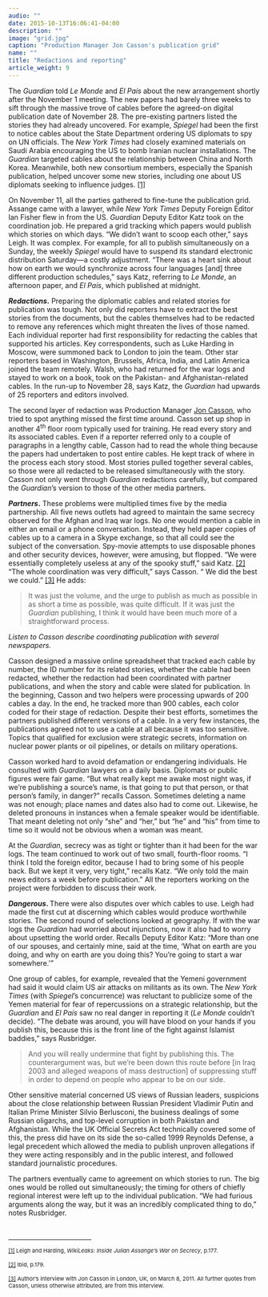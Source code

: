 ```yaml
---
audio: ""
date: 2015-10-13T16:06:41-04:00
description: ""
image: "grid.jpg"
caption: "Production Manager Jon Casson's publication grid"
name: ""
title: "Redactions and reporting"
article_weight: 9
---
```


The <em>Guardian</em> told <em>Le Monde</em> and <em>El Pa&iacute;s </em>about the new 
arrangement shortly after the November 1 meeting. The new papers had barely three weeks 
to sift through the massive trove of cables before the agreed-on digital publication date 
of November 28. The pre-existing partners listed the stories they had already uncovered. 
For example, <em>Spiegel</em> had been the first to notice cables about the State Department 
ordering US diplomats to spy on UN officials. The <em>New York Times</em> had closely examined 
materials on Saudi Arabia encouraging the US to bomb Iranian nuclear installations. 
The <em>Guardian</em> targeted cables about the relationship between China and North Korea. 
Meanwhile, both new consortium members, especially the Spanish publication, helped uncover 
some new stories, including one about US diplomats seeking to influence judges.
<a href="#_ftn1" name="_ftnref1" title="">[1]</a>


On November 11, all the parties gathered to fine-tune the publication grid. Assange 
came with a lawyer, while <em>New York Times</em> Deputy Foreign Editor Ian Fisher 
flew in from the US. <em>Guardian</em> Deputy Editor Katz took on the coordination 
job. He prepared a grid tracking which papers would publish which stories on which 
days. &ldquo;We didn&rsquo;t want to scoop each other,&rdquo; says Leigh. It was complex. 
For example, for all to publish simultaneously on a Sunday, the weekly <em>Spiegel</em> would 
have to suspend its standard electronic distribution Saturday&mdash;a costly adjustment. 
&ldquo;There was a heart sink about how on earth we would synchronize across four languages 
[and] three different production schedules,&rdquo; says Katz, referring to <em>Le Monde</em>, 
an afternoon paper, and <em>El</em> <em>Pa&iacute;s</em>, which published at midnight.


<strong><em>Redactions</em>.</strong> Preparing the diplomatic cables 
and related stories for publication was tough. Not only did reporters have to 
extract the best stories from the documents, but the cables themselves had to 
be redacted to remove any references which might threaten the lives of those 
named. Each individual reporter had first responsibility for redacting the 
cables that supported his articles. Key correspondents, such as Luke Harding 
in Moscow, were summoned back to London to join the team. Other star reporters 
based in Washington, Brussels, Africa, India, and Latin America joined the team 
remotely. Walsh, who had returned for the war logs and stayed to work on a book, 
took on the Pakistan- and Afghanistan-related cables. In the run-up to November 28, 
says Katz, the <em>Guardian</em> had upwards of 25 reporters and editors involved.



The second layer of redaction was Production Manager 
<a href="biographies/jon-casson/">Jon Casson</a>, who tried to spot 
anything missed the first time around. Casson set up shop in another 
4<sup>th</sup> floor room typically used for training. He read every 
story and its associated cables. Even if a reporter referred only to 
a couple of paragraphs in a lengthy cable, Casson had to read the whole 
thing because the papers had undertaken to post entire cables. He kept 
track of where in the process each story stood. Most stories pulled 
together several cables, so those were all redacted to be released 
simultaneously with the story. Casson not only went through <em>Guardian</em> 
redactions carefully, but compared the <em>Guardian</em>&rsquo;s version 
to those of the other media partners.


<strong><em>Partners</em>.</strong> These problems were multiplied times five 
by the media partnership. All five news outlets had agreed to maintain the 
same secrecy observed for the Afghan and Iraq war logs. No one would mention 
a cable in either an email or a phone conversation. Instead, they held paper 
copies of cables up to a camera in a Skype exchange, so that all could see 
the subject of the conversation. Spy-movie attempts to use disposable phones 
and other security devices, however, were amusing, but flopped. &ldquo;We 
were essentially completely useless at any of the spooky stuff,&rdquo; said Katz.
<a href="case_id_70_id_633.html#_ftn2" name="_ftnref2" title="">[2]</a> 
&ldquo;The whole coordination was very difficult,&rdquo; says Casson. &ldquo;
We did the best we could.&rdquo;
<a href="#_ftn3" name="_ftnref3" title="">[3]</a> He adds:



>It was just the volume, and the urge to publish as much as possible in as 
>short a time as possible, was quite difficult. If it was just the 
><em>Guardian</em> publishing, I think it would have been much more 
>of a straightforward process.


<i>Listen to Casson describe coordinating publication with several newspapers.</i><br />
<img alt="" border="0" class="audiofile" src="../../files/audios/190/Casson&#32;text&#32;quote.mp3" />

Casson designed a massive online spreadsheet that tracked each cable by number, the 
ID number for its related stories, whether the cable had been redacted, whether the 
redaction had been coordinated with partner publications, and when the story and cable 
were slated for publication. In the beginning, Casson and two helpers were processing 
upwards of 200 cables a day. In the end, he tracked more than 900 cables, each color 
coded for their stage of redaction. Despite their best efforts, sometimes the partners 
published different versions of a cable. In a very few instances, the publications agreed 
not to use a cable at all because it was too sensitive. Topics that qualified for exclusion 
were strategic secrets, information on nuclear power plants or oil pipelines, or details 
on military operations.


Casson worked hard to avoid defamation or endangering individuals. He consulted with 
<em>Guardian</em> lawyers on a daily basis. Diplomats or public figures were fair game. 
&ldquo;But what really kept me awake most night was, if we&rsquo;re publishing a 
source&rsquo;s name, is that going to put that person, or that person&rsquo;s family, 
in danger?&rdquo; recalls Casson. Sometimes deleting a name was not enough; place 
names and dates also had to come out. Likewise, he deleted pronouns in instances 
when a female speaker would be identifiable. That meant deleting not only &ldquo;she&rdquo; 
and &ldquo;her,&rdquo; but &ldquo;he&rdquo; and &ldquo;his&rdquo; from time to time so it 
would not be obvious when a woman was meant.


At the <em>Guardian</em>, secrecy was as tight or tighter than it had been for 
the war logs. The team continued to work out of two small, fourth-floor rooms. 
&ldquo;I think I told the foreign editor, because I had to bring some of his people 
back. But we kept it very, very tight,&rdquo; recalls Katz. &ldquo;We only told the 
main news editors a week before publication.&rdquo; All the reporters working on the 
project were forbidden to discuss their work.


<strong><em>Dangerous</em>. </strong>There were also disputes over which cables 
to use. Leigh had made the first cut at discerning which cables would produce 
worthwhile stories. The second round of selections looked at geography. If with 
the war logs the <em>Guardian</em> had worried about injunctions, now it also had 
to worry about upsetting the world order. Recalls Deputy Editor Katz: &ldquo;More 
than one of our spouses, and certainly mine, said at the time, &lsquo;What on earth 
are you doing, and why on earth are you doing this? You&rsquo;re going to start a 
war somewhere.&rsquo;&rdquo;


One group of cables, for example, revealed that the Yemeni government had said 
it would claim US air attacks on militants as its own. The <em>New York Times</em> 
(with <em>Spiegel</em>&rsquo;s concurrence) was reluctant to publicize some of the 
Yemen material for fear of repercussions on a strategic relationship, but the 
<em>Guardian</em> and <em>El Pa&iacute;s </em>saw no real danger in reporting it 
(<em>Le Monde</em> couldn&rsquo;t decide). &ldquo;The debate was around, you will 
have blood on your hands if you publish this, because this is the front line of 
the fight against Islamist baddies,&rdquo; says Rusbridger.


>And you will really undermine that fight by publishing this. The counterargument 
>was, but we&rsquo;re been down this route before [in Iraq 2003 and alleged 
>weapons of mass destruction] of suppressing stuff in order to depend on people 
>who appear to be on our side.

Other sensitive material concerned US views of Russian leaders, suspicions about 
the close relationship between Russian President Vladimir Putin and Italian Prime 
Minister Silvio Berlusconi, the business dealings of some Russian oligarchs, and 
top-level corruption in both Pakistan and Afghanistan. While the UK Official Secrets 
Act technically covered some of this, the press did have on its side the so-called 
1999 Reynolds Defense, a legal precedent which allowed the media to publish unproven 
allegations if they were acting responsibly and in the public interest, and followed 
standard journalistic procedures.


The partners eventually came to agreement on which stories to run. The big ones 
would be rolled out simultaneously; the timing for others of chiefly regional 
interest were left up to the individual publication. &ldquo;We had furious arguments 
along the way, but it was an incredibly complicated thing to do,&rdquo; notes Rusbridger.


<div>
	<br clear="all" />
	<hr align="left" size="1" width="33%" />
	<div id="ftn1">
		<p>
			<span style="font-size: 11px;">
			<a href="#_ftnref1" name="_ftn1" title="">[1]</a> 
			Leigh and Harding, <em>WikiLeaks: Inside Julian Assange&rsquo;s War on Secrecy</em>, p.177.
			</span>
		</p>
	</div>
	<div id="ftn2">
		<p>
			<span style="font-size: 11px;">
			<a href="#_ftnref2" name="_ftn2" title="">[2]</a> 
			Ibid, p.179.
			</span>
		</p>
	</div>
	<div id="ftn3">
		<p>
			<span style="font-size: 11px;">
			<a href="#_ftnref3" name="_ftn3" title="">[3]</a> 
			Author&rsquo;s interview with Jon Casson in London, UK, on March 8, 2011. 
			All further quotes from Casson, unless otherwise attributed, are from this interview.
			</span>
		</p>
	</div>
</div>
